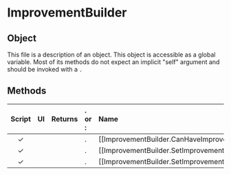 # ImprovementBuilder
## Object
This file is a description of an object. This object is accessible as a global variable. Most of its methods do not expect an implicit "self" argument and should be invoked with a `.`

## Methods
| Script | UI  | Returns | . or : | Name | Arguments |
|:------:|:---:| -------:|:---- |:---- |:--------- |
|✓| | |.|[[ImprovementBuilder.CanHaveImprovement\|CanHaveImprovement]]| |
|✓| | |.|[[ImprovementBuilder.SetImprovementPillaged\|SetImprovementPillaged]]| |
|✓| | |.|[[ImprovementBuilder.SetImprovementType\|SetImprovementType]]| |

